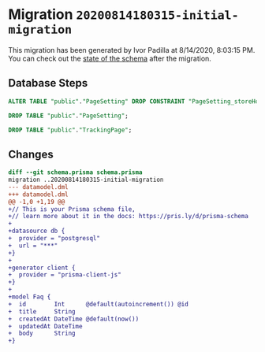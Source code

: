 # Migration `20200814180315-initial-migration`

This migration has been generated by Ivor Padilla at 8/14/2020, 8:03:15 PM.
You can check out the [state of the schema](./schema.prisma) after the migration.

## Database Steps

```sql
ALTER TABLE "public"."PageSetting" DROP CONSTRAINT "PageSetting_storeHost_fkey"

DROP TABLE "public"."PageSetting";

DROP TABLE "public"."TrackingPage";
```

## Changes

```diff
diff --git schema.prisma schema.prisma
migration ..20200814180315-initial-migration
--- datamodel.dml
+++ datamodel.dml
@@ -1,0 +1,19 @@
+// This is your Prisma schema file,
+// learn more about it in the docs: https://pris.ly/d/prisma-schema
+
+datasource db {
+  provider = "postgresql"
+  url = "***"
+}
+
+generator client {
+  provider = "prisma-client-js"
+}
+
+model Faq {
+  id        Int      @default(autoincrement()) @id
+  title     String
+  createdAt DateTime @default(now())
+  updatedAt DateTime
+  body      String
+}
```


